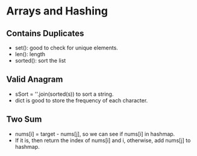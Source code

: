 # Arrays and Hashing 
## Contains Duplicates 
- set(): good to check for unique elements. 
- len(): length 
- sorted(): sort the list

## Valid Anagram 
- sSort = ''.join(sorted(s)) to sort a string.
- dict is good to store the frequency of each character.

## Two Sum 
- nums[i] = target - nums[j], so we can see if nums[i] in hashmap. 
- If it is, then return the index of nums[i] and i, otherwise, add nums[j] to hashmap.